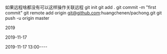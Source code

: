 如果远程啥都没有可以这样操作关联远程
git init
git add .
git commit -m "first commit"
git remote add origin git@github.com:huangchenen/pachong.git
git push -u origin master

2019

2019-11-17 

2019-11-17 13:00----